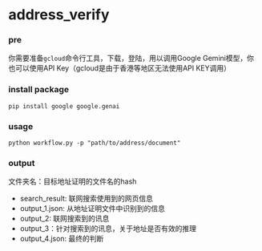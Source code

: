 # address_verify
### pre
你需要准备```gcloud```命令行工具，下载，登陆，用以调用Google Gemini模型，你也可以使用API Key（gcloud是由于香港等地区无法使用API KEY调用）
### install package
```shell
pip install google google.genai
```
### usage
```shell
python workflow.py -p "path/to/address/document"
```
### output
文件夹名：目标地址证明的文件名的hash

- search_result: 联网搜索使用到的网页信息
- output_1.json: 从地址证明文件中识别到的信息
- output_2: 联网搜索到的讯息
- output_3：针对搜索到的讯息，关于地址是否有效的推理
- output_4.json: 最终的判断